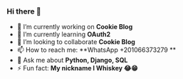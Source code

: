 ### Hi there 👋

<!--
**islam-kamel/islam-kamel** is a ✨ _special_ ✨ repository because its `README.md` (this file) appears on your GitHub profile.

Here are some ideas to get you started:


- 👯 I’m looking to collaborate on ...
- 🤔 I’m looking for help with ...
- 💬 Ask me about ...
- 📫 How to reach me: ...
- 😄 Pronouns: ...
- ⚡ Fun fact: ...
-->

- 🔭 I’m currently working on  **Cookie Blog**
- 🌱 I’m currently learning  **OAuth2**
- 👯 I’m looking to collaborate **Cookie Blog**
- 📫 How to reach me: **WhatsApp +201066373279 **
- 💬 Ask me about **Python, Django, SQL**
- ⚡ Fun fact: **My nickname I Whiskey 😂😁**
